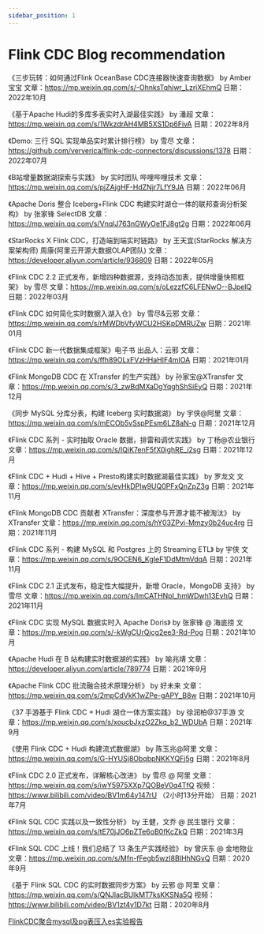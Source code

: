 ```yaml
---
sidebar_position: 1
---
```

# Flink CDC Blog recommendation 

《三步玩转：如何通过Flink OceanBase CDC连接器快速查询数据》
by Amber 宝宝 文章：https://mp.weixin.qq.com/s/-OhnksTqhjwr_LzriXEhmQ 日期：2022年10月

《基于Apache Hudi的多库多表实时入湖最佳实践》
by 潘超 文章：https://mp.weixin.qq.com/s/1WkzdrAH4MB5XS1Dp6FivA 日期：2022年8月

《Demo: 三行 SQL 实现单品实时累计排行榜》
by 雪尽 文章：https://github.com/ververica/flink-cdc-connectors/discussions/1378 日期：2022年07月

《B站增量数据湖探索与实践》
by 实时团队 哔哩哔哩技术 文章：https://mp.weixin.qq.com/s/pjZAjgHF-HdZNjr7LfY9JA 日期：2022年06月

《Apache Doris 整合 Iceberg+Flink CDC 构建实时湖仓一体的联邦查询分析架构》
by 张家锋 SelectDB 文章：https://mp.weixin.qq.com/s/VnqlJ763nGWyOe1FJ8gt2g 日期：2022年06月

《StarRocks X Flink CDC，打造端到端实时链路》
by 王天宜(StarRocks 解决方案架构师) 周康(阿里云开源大数据OLAP团队) 文章：https://developer.aliyun.com/article/936809 日期：2022年05月

《Flink CDC 2.2 正式发布，新增四种数据源，支持动态加表，提供增量快照框架》
by 雪尽 文章：https://mp.weixin.qq.com/s/oLezzfC6LFENwO--BJpelQ 日期：2022年03月

《Flink CDC 如何简化实时数据入湖入仓》
by 雪尽&云邪 文章：https://mp.weixin.qq.com/s/rMWDbVfyWCU2HSKpDMRUZw 日期：2021年01月

《Flink CDC 新一代数据集成框架》电子书
出品人：云邪 文章：https://mp.weixin.qq.com/s/ffh89OLxFVzHHaHIF4mIOA 日期：2021年01月

《Flink MongoDB CDC 在 XTransfer 的生产实践》
by 孙家宝@XTransfer 文章：https://mp.weixin.qq.com/s/3_zwBdMXaDgYqghShSiEyQ 日期：2021年12月

《同步 MySQL 分库分表，构建 Iceberg 实时数据湖》
by 宇侠@阿里 文章：https://mp.weixin.qq.com/s/mECOb5vSspPEsm6LZ8aN-g 日期：2021年12月

《Flink CDC 系列 - 实时抽取 Oracle 数据，排雷和调优实践》
by 丁杨@农业银行 文章：https://mp.weixin.qq.com/s/IQiK7enF5fX0ighRE_i2sg 日期：2021年12月

《Flink CDC + Hudi + Hive + Presto构建实时数据湖最佳实践》
by 罗龙文 文章：https://mp.weixin.qq.com/s/evHkDPlw9UQ0PFxQnZpZ3g 日期：2021年11月

《Flink MongoDB CDC 贡献者 XTransfer：深度参与开源才能不被淘汰》
by XTransfer 文章：https://mp.weixin.qq.com/s/hY03ZPvi-Mmzy0b24uc4rg 日期：2021年11月

《Flink CDC 系列 - 构建 MySQL 和 Postgres 上的 Streaming ETL》
by 宇侠 文章：https://mp.weixin.qq.com/s/9OCEN6_KgIeF1DdMtmVdqA 日期：2021年11月

《Flink CDC 2.1 正式发布，稳定性大幅提升，新增 Oracle，MongoDB 支持》
by 雪尽 文章：https://mp.weixin.qq.com/s/ImCATHNpI_hmWDwh13EvhQ 日期：2021年11月

《Flink CDC 实现 MySQL 数据实时入 Apache Doris》
by 张家锋 @ 海底捞 文章：https://mp.weixin.qq.com/s/-kWgCUrQjcg2ee3-Rd-Pog 日期：2021年10月

《Apache Hudi 在 B 站构建实时数据湖的实践》
by 喻兆靖 文章：https://developer.aliyun.com/article/789774 日期：2021年9月

《Apache Flink CDC 批流融合技术原理分析》
by 好未来 文章：https://mp.weixin.qq.com/s/2mpCdVkK1wZPe-gAPY_B8w 日期：2021年10月

《37 手游基于 Flink CDC + Hudi 湖仓一体方案实践》
by 徐润柏@37手游 文章：https://mp.weixin.qq.com/s/xoucbJxzO2Zkq_b2_WDUbA 日期：2021年9月

《使用 Flink CDC + Hudi 构建流式数据湖》
by 陈玉兆@阿里 文章：https://mp.weixin.qq.com/s/G-HYUSj8ObqbpNKKYQFj5g 日期：2021年8月

《Flink CDC 2.0 正式发布，详解核心改进》
by 雪尽 @ 阿里 文章：https://mp.weixin.qq.com/s/iwY5975XXp7QOBeV0q4TfQ 视频：https://www.bilibili.com/video/BV1m64y147rU （2小时13分开始） 日期：2021年7月

《Flink SQL CDC 实践以及一致性分析》
by 王健，文乔 @ 民生银行 文章：https://mp.weixin.qq.com/s/tE70jJO6pZTe6oB0fKcZkQ 日期：2021年3月

《Flink SQL CDC 上线！我们总结了 13 条生产实践经验》
by 曾庆东 @ 金地物业 文章：https://mp.weixin.qq.com/s/Mfn-fFegb5wzI8BIHhNGvQ 日期：2020年9月

《基于 Flink SQL CDC 的实时数据同步方案》
by 云邪 @ 阿里 文章：https://mp.weixin.qq.com/s/QNJlacBUlkMT7ksKKSNa5Q 视频：https://www.bilibili.com/video/BV1zt4y1D7kt 日期：2020年8月

[FlinkCDC聚合mysql及pg表压入es实验报告](https://www.aliyundrive.com/s/XCm6aXfBfZC)